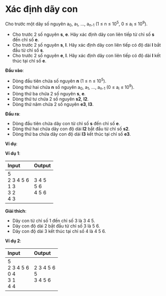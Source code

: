 # Xác định dãy con

Cho trước một dãy số nguyên a<sub>0</sub>, a<sub>1</sub>, ..., a<sub>n-1</sub> (1 ≤ n ≤ 10<sup>5</sup>, 0 ≤ a<sub>i</sub> ≤ 10<sup>9</sup>).

- Cho trước 2 số nguyên **s**, **e**. Hãy xác định dãy con liên tiếp từ chỉ số **s** đến chỉ số **e**.
- Cho trước 2 số nguyên **s**, **l**. Hãy xác định dãy con liên tiếp có độ dài **l** bắt đầu từ chỉ số **s**.
- Cho trước 2 số nguyên **e**, **l**. Hãy xác định dãy con liên tiếp có độ dài **l** kết thúc tại chỉ số **e**.

**Đầu vào**:

- Dòng đầu tiên chứa số nguyên **n** (1 ≤ n ≤ 10<sup>5</sup>).
- Dòng thứ hai chứa **n** số nguyên a<sub>0</sub>, a<sub>1</sub>, ..., a<sub>n-1</sub> (0 ≤ a<sub>i</sub> ≤ 10<sup>9</sup>).
- Dòng thứ ba chứa 2 số nguyên **s**, **e**.
- Dòng thứ tư chứa 2 số nguyên **s2**, **l2**.
- Dòng thứ năm chứa 2 số nguyên **e3**, **l3**.

**Đầu ra**:

- Dòng đầu tiên chứa dãy con từ chỉ số **s** đến chỉ số **e**.
- Dòng thứ hai chứa dãy con độ dài **l2** bắt đầu từ chỉ số **s2**.
- Dòng thứ ba chứa dãy con độ dài **l3** kết thúc tại chỉ số **e3**.

**Ví dụ**:

**Ví dụ 1**:

| Input | Output |
|:-|:-|
| 5 <br> 2 3 4 5 6 <br> 1 3 <br> 3 2 <br> 4 3 | 3 4 5 <br> 5 6 <br>4 5 6 |

**Giải thích**:

- Dãy con từ chỉ số 1 đến chỉ số 3 là 3 4 5.
- Dãy con độ dài 2 bắt đầu từ chỉ số 3 là 5 6.
- Dãy con độ dài 3 kết thúc tại chỉ số 4 là 4 5 6.

**Ví dụ 2**:

| Input | Output |
|:-|:-|
| 5 <br> 2 3 4 5 6 <br> 0 4 <br> 3 1<br> 4 4| 2 3 4 5 6 <br> 5 <br> 3 4 5 6 |